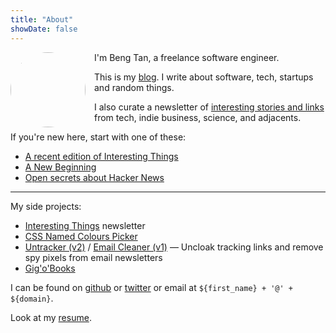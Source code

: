 ```yaml
---
title: "About"
showDate: false
---
```


<img src="/images/portrait.jpg" style="width: 120px; border-radius: 50%; float: left; margin-right: 1em;" />

I'm Beng Tan, a freelance software engineer.

This is my [blog](/blog). I write about software, tech, startups and random things.

I also curate a newsletter of [interesting stories and links](/newsletter) from tech, indie business, science, and adjacents.

<p style="clear: both;">If you're new here, start with one of these:</p>

* [A recent edition of Interesting Things](/newsletter/sample/)
* [A New Beginning](/blog/a-new-beginning)
* [Open secrets about Hacker News](/blog/open-secrets-hacker-news)
<!--* [email-untracker: Get rid of tracking links and spy pixels (self-hosted)](/blog/email-untracker)-->

----

My side projects:

* [Interesting Things](/newsletter) newsletter
* [CSS Named Colours Picker](/css-named-colours-picker)
* [Untracker (v2)](/blog/email-untracker) / [Email Cleaner (v1)](/blog/email-cleaner-clean-tracking-links-and-pixels) &mdash; Uncloak tracking links and remove spy pixels from email newsletters
* [Gig'o'Books](https://www.gigobooks.com)

I can be found on [github](https://github.com/bengtan) or [twitter](https://twitter.com/bengtanAU) or email at `${first_name} + '@' + ${domain}`.

Look at my [resume](/resume).
